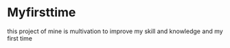 # Myfirsttime
this project of mine is multivation to improve my skill and knowledge and my first time
